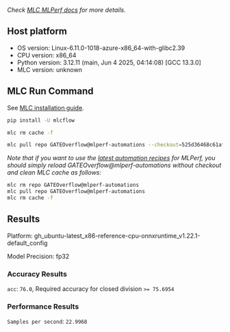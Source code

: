 *Check [MLC MLPerf docs](https://docs.mlcommons.org/inference) for more details.*

## Host platform

* OS version: Linux-6.11.0-1018-azure-x86_64-with-glibc2.39
* CPU version: x86_64
* Python version: 3.12.11 (main, Jun  4 2025, 04:14:08) [GCC 13.3.0]
* MLC version: unknown

## MLC Run Command

See [MLC installation guide](https://docs.mlcommons.org/inference/install/).

```bash
pip install -U mlcflow

mlc rm cache -f

mlc pull repo GATEOverflow@mlperf-automations --checkout=525d36468c61affa1c49bc324cdd741890d5fbf7


```
*Note that if you want to use the [latest automation recipes](https://docs.mlcommons.org/inference) for MLPerf,
 you should simply reload GATEOverflow@mlperf-automations without checkout and clean MLC cache as follows:*

```bash
mlc rm repo GATEOverflow@mlperf-automations
mlc pull repo GATEOverflow@mlperf-automations
mlc rm cache -f

```

## Results

Platform: gh_ubuntu-latest_x86-reference-cpu-onnxruntime_v1.22.1-default_config

Model Precision: fp32

### Accuracy Results 
`acc`: `76.0`, Required accuracy for closed division `>= 75.6954`

### Performance Results 
`Samples per second`: `22.9968`
